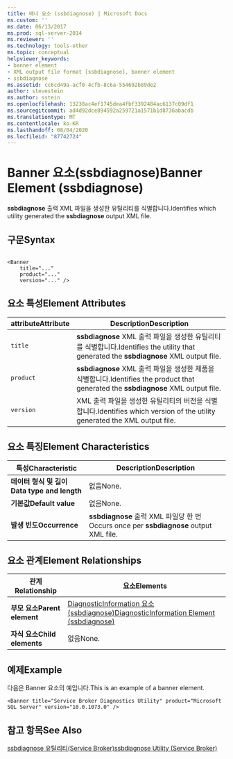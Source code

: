 ```yaml
---
title: 배너 요소 (ssbdiagnose) | Microsoft Docs
ms.custom: ''
ms.date: 06/13/2017
ms.prod: sql-server-2014
ms.reviewer: ''
ms.technology: tools-other
ms.topic: conceptual
helpviewer_keywords:
- banner element
- XML output file format [ssbdiagnose], banner element
- ssbdiagnose
ms.assetid: cc6cd49a-acf0-4cfb-8c6a-554692b89de2
author: stevestein
ms.author: sstein
ms.openlocfilehash: 13238ac4ef1745dea4fbf3392484ac6137c09df1
ms.sourcegitcommit: ad4d92dce894592a259721a1571b1d8736abacdb
ms.translationtype: MT
ms.contentlocale: ko-KR
ms.lasthandoff: 08/04/2020
ms.locfileid: "87742724"
---
```

# <a name="banner-element-ssbdiagnose"></a><span data-ttu-id="9e31c-102">Banner 요소(ssbdiagnose)</span><span class="sxs-lookup"><span data-stu-id="9e31c-102">Banner Element (ssbdiagnose)</span></span>
  <span data-ttu-id="9e31c-103">**ssbdiagnose** 출력 XML 파일을 생성한 유틸리티를 식별합니다.</span><span class="sxs-lookup"><span data-stu-id="9e31c-103">Identifies which utility generated the **ssbdiagnose** output XML file.</span></span>  
  
## <a name="syntax"></a><span data-ttu-id="9e31c-104">구문</span><span class="sxs-lookup"><span data-stu-id="9e31c-104">Syntax</span></span>  
  
```  
  
<Banner  
    title="..."   
    product="..."   
    version="..." />  
```  
  
## <a name="element-attributes"></a><span data-ttu-id="9e31c-105">요소 특성</span><span class="sxs-lookup"><span data-stu-id="9e31c-105">Element Attributes</span></span>  
  
|<span data-ttu-id="9e31c-106">attribute</span><span class="sxs-lookup"><span data-stu-id="9e31c-106">Attribute</span></span>|<span data-ttu-id="9e31c-107">Description</span><span class="sxs-lookup"><span data-stu-id="9e31c-107">Description</span></span>|  
|---------------|-----------------|  
|`title`|<span data-ttu-id="9e31c-108">**ssbdiagnose** XML 출력 파일을 생성한 유틸리티를 식별합니다.</span><span class="sxs-lookup"><span data-stu-id="9e31c-108">Identifies the utility that generated the **ssbdiagnose** XML output file.</span></span>|  
|`product`|<span data-ttu-id="9e31c-109">**ssbdiagnose** XML 출력 파일을 생성한 제품을 식별합니다.</span><span class="sxs-lookup"><span data-stu-id="9e31c-109">Identifies the product that generated the **ssbdiagnose** XML output file.</span></span>|  
|`version`|<span data-ttu-id="9e31c-110">XML 출력 파일을 생성한 유틸리티의 버전을 식별합니다.</span><span class="sxs-lookup"><span data-stu-id="9e31c-110">Identifies which version of the utility generated the XML output file.</span></span>|  
  
## <a name="element-characteristics"></a><span data-ttu-id="9e31c-111">요소 특징</span><span class="sxs-lookup"><span data-stu-id="9e31c-111">Element Characteristics</span></span>  
  
|<span data-ttu-id="9e31c-112">특성</span><span class="sxs-lookup"><span data-stu-id="9e31c-112">Characteristic</span></span>|<span data-ttu-id="9e31c-113">Description</span><span class="sxs-lookup"><span data-stu-id="9e31c-113">Description</span></span>|  
|--------------------|-----------------|  
|<span data-ttu-id="9e31c-114">**데이터 형식 및 길이**</span><span class="sxs-lookup"><span data-stu-id="9e31c-114">**Data type and length**</span></span>|<span data-ttu-id="9e31c-115">없음</span><span class="sxs-lookup"><span data-stu-id="9e31c-115">None.</span></span>|  
|<span data-ttu-id="9e31c-116">**기본값**</span><span class="sxs-lookup"><span data-stu-id="9e31c-116">**Default value**</span></span>|<span data-ttu-id="9e31c-117">없음</span><span class="sxs-lookup"><span data-stu-id="9e31c-117">None.</span></span>|  
|<span data-ttu-id="9e31c-118">**발생 빈도**</span><span class="sxs-lookup"><span data-stu-id="9e31c-118">**Occurrence**</span></span>|<span data-ttu-id="9e31c-119">**ssbdiagnose** 출력 XML 파일당 한 번</span><span class="sxs-lookup"><span data-stu-id="9e31c-119">Occurs once per **ssbdiagnose** output XML file.</span></span>|  
  
## <a name="element-relationships"></a><span data-ttu-id="9e31c-120">요소 관계</span><span class="sxs-lookup"><span data-stu-id="9e31c-120">Element Relationships</span></span>  
  
|<span data-ttu-id="9e31c-121">관계</span><span class="sxs-lookup"><span data-stu-id="9e31c-121">Relationship</span></span>|<span data-ttu-id="9e31c-122">요소</span><span class="sxs-lookup"><span data-stu-id="9e31c-122">Elements</span></span>|  
|------------------|--------------|  
|<span data-ttu-id="9e31c-123">**부모 요소**</span><span class="sxs-lookup"><span data-stu-id="9e31c-123">**Parent element**</span></span>|[<span data-ttu-id="9e31c-124">DiagnosticInformation 요소&#40;ssbdiagnose&#41;</span><span class="sxs-lookup"><span data-stu-id="9e31c-124">DiagnosticInformation Element &#40;ssbdiagnose&#41;</span></span>](diagnosticinformation-element-ssbdiagnose.md)|  
|<span data-ttu-id="9e31c-125">**자식 요소**</span><span class="sxs-lookup"><span data-stu-id="9e31c-125">**Child elements**</span></span>|<span data-ttu-id="9e31c-126">없음</span><span class="sxs-lookup"><span data-stu-id="9e31c-126">None.</span></span>|  
  
## <a name="example"></a><span data-ttu-id="9e31c-127">예제</span><span class="sxs-lookup"><span data-stu-id="9e31c-127">Example</span></span>  
 <span data-ttu-id="9e31c-128">다음은 Banner 요소의 예입니다.</span><span class="sxs-lookup"><span data-stu-id="9e31c-128">This is an example of a banner element.</span></span>  
  
```  
<Banner title="Service Broker Diagnostics Utility" product="Microsoft SQL Server" version="10.0.1073.0" />  
```  
  
## <a name="see-also"></a><span data-ttu-id="9e31c-129">참고 항목</span><span class="sxs-lookup"><span data-stu-id="9e31c-129">See Also</span></span>  
 [<span data-ttu-id="9e31c-130">ssbdiagnose 유틸리티&#40;Service Broker&#41;</span><span class="sxs-lookup"><span data-stu-id="9e31c-130">ssbdiagnose Utility &#40;Service Broker&#41;</span></span>](ssbdiagnose-utility-service-broker.md)  
  
  
